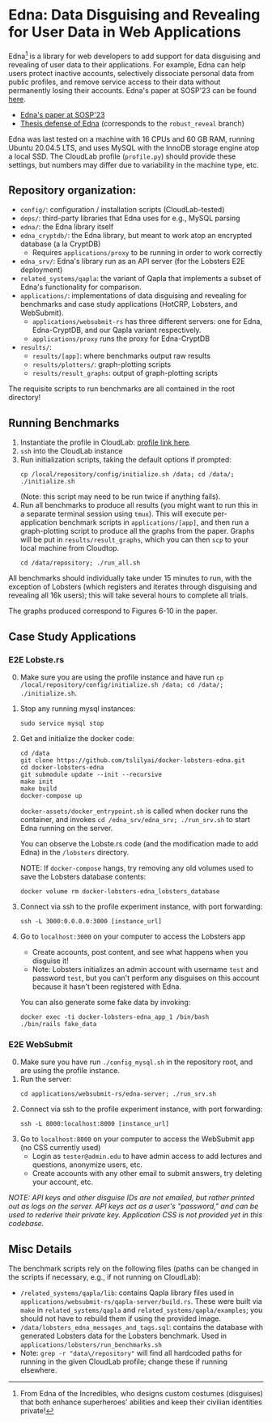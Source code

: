 # Edna: Data Disguising and Revealing for User Data in Web Applications

Edna[^*] is a library for web developers to add support for data disguising and
revealing of user data to their applications. For example, Edna can help users
protect inactive accounts, selectively dissociate personal data from public
profiles, and remove service access to their data without permanently losing
their accounts. Edna's paper at SOSP'23 can be found [here](https://github.com/tslilyai/edna/blob/main/paper/edna.pdf).

* [Edna's paper at SOSP'23](https://github.com/tslilyai/edna/blob/main/paper/edna.pdf)
* [Thesis defense of Edna](https://www.youtube.com/watch?v=HZcMqz80s2I) (corresponds to the `robust_reveal` branch)

Edna was last tested on a machine with 16 CPUs and 60 GB RAM, running Ubuntu 20.04.5 LTS, and uses MySQL with the InnoDB storage engine atop a local SSD. The CloudLab profile (`profile.py`) should provide these settings, but numbers may differ due to variability in the machine type, etc.

## Repository organization:
* `config/`: configuration / installation scripts (CloudLab-tested)
* `deps/`: third-party libraries that Edna uses for e.g., MySQL parsing
* `edna/`: the Edna library itself
* `edna_cryptdb/`: the Edna library, but meant to work atop an encrypted database (a la CryptDB)
    *  Requires `applications/proxy` to be running in order to work correctly
* `edna_srv/`: Edna's library run as an API server (for the Lobsters E2E deployment)
* `related_systems/qapla`: the variant of Qapla that implements a subset of
    Edna's functionality for comparison.
* `applications/`: implementations of data disguising and revealing for
    benchmarks and case study applications (HotCRP, Lobsters, and WebSubmit).
    * `applications/websubmit-rs` has three different servers: one for Edna,
    Edna-CryptDB, and our Qapla variant respectively.
    * `applications/proxy` runs the proxy for Edna-CryptDB
* `results/`: 
    * `results/[app]`: where benchmarks output raw results 
    * `results/plotters/`: graph-plotting scripts 
    * `results/result_graphs`: output of graph-plotting scripts

The requisite scripts to run benchmarks are all contained in the root directory!

## Running Benchmarks
1. Instantiate the profile in CloudLab: [profile link here](https://www.cloudlab.us/p/Edna/UbuntuRepo).
2. `ssh` into the CloudLab instance
3. Run initialization scripts, taking the default options if prompted:
   ```
   cp /local/repository/config/initialize.sh /data; cd /data/; ./initialize.sh
   ```
   (Note: this script may need to be run twice if anything fails).
4. Run all benchmarks to produce all results (you might want to run this in a separate terminal session using `tmux`). This will execute per-application benchmark scripts in `applications/[app]`, and then run a graph-plotting script to produce all the graphs from the paper. Graphs will be put in `results/result_graphs`, which you can then `scp` to your local machine from Cloudtop.
   ```
   cd /data/repository; ./run_all.sh
   ``` 

All benchmarks should individually take under 15 minutes to run, with the exception of
Lobsters (which registers and iterates through disguising and revealing all 16k users); this will take 
several hours to complete all trials.

The graphs produced correspond to Figures 6-10 in the paper.

## Case Study Applications

### E2E Lobste.rs
0. Make sure you are using the profile instance and have run `cp /local/repository/config/initialize.sh /data; cd /data/; ./initialize.sh`.
1. Stop any running mysql instances:
   ```
   sudo service mysql stop
   ```
2. Get and initialize the docker code:
   ```
   cd /data
   git clone https://github.com/tslilyai/docker-lobsters-edna.git
   cd docker-lobsters-edna
   git submodule update --init --recursive
   make init
   make build
   docker-compose up
   ```

   `docker-assets/docker_entrypoint.sh` is called when docker runs the container, and invokes `cd /edna_srv/edna_srv; ./run_srv.sh` to start
   Edna running on the server.

   You can observe the Lobste.rs code (and the modification made to add Edna) in the `/lobsters` directory.

   NOTE: If `docker-compose` hangs, try removing any old volumes used to save the Lobsters database contents:
   ```
   docker volume rm docker-lobsters-edna_lobsters_database
   ```
7. Connect via ssh to the profile experiment instance, with port forwarding:
    ```
   ssh -L 3000:0.0.0.0:3000 [instance_url]
    ```
8. Go to `localhost:3000` on your computer to access the Lobsters app
      * Create accounts, post content, and see what happens when you disguise it!
      * Note: Lobsters initializes an admin account with username `test` and password `test`, but you can't perform any disguises on this account because it hasn't been registered with Edna.
  
   You can also generate some fake data by invoking:
   ```
   docker exec -ti docker-lobsters-edna_app_1 /bin/bash
   ./bin/rails fake_data
   ```


### E2E WebSubmit
0. Make sure you have run `./config_mysql.sh` in the repository root, and are using the profile instance.
1. Run the server:
   ```
   cd applications/websubmit-rs/edna-server; ./run_srv.sh
   ```
3. Connect via ssh to the profile experiment instance, with port forwarding:
   ```
   ssh -L 8000:localhost:8000 [instance_url]
   ```
4. Go to `localhost:8000` on your computer to access the WebSubmit app (no CSS currently used)
   * Login as `tester@admin.edu` to have admin access to add lectures and questions, anonymize users, etc.
   * Create accounts with any other email to submit answers, try deleting your account, etc.

_NOTE: API keys and other disguise IDs are not emailed, but rather printed out as logs on the server. API keys act as a user's "password," and can be used to rederive their private key. Application CSS is not provided yet in this codebase._

## Misc Details
The benchmark scripts rely on the following files (paths can be changed in the scripts if necessary, e.g., if not running on CloudLab):
* `/related_systems/qapla/lib`: contains Qapla library files used in `applications/websubmit-rs/qapla-server/build.rs`. These were built via `make` in `related_systems/qapla` and `related_systems/qapla/examples`; you should not have to rebuild them if using the provided image.
* `/data/lobsters_edna_messages_and_tags.sql`: contains the 
    database with generated Lobsters data for the Lobsters benchmark. Used in
    `applications/lobsters/run_benchmarks.sh`
* Note: `grep -r "data\/repository"` will find all hardcoded paths for running in the given CloudLab profile; change these if running elsewhere.


 [^*]: From Edna of the Incredibles, who designs custom  costumes (disguises) that both enhance superheroes' abilities and keep their civilian identities private!
